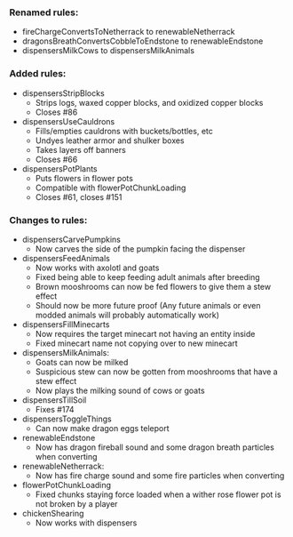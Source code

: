### Renamed rules:
* fireChargeConvertsToNetherrack to renewableNetherrack
* dragonsBreathConvertsCobbleToEndstone to renewableEndstone
* dispensersMilkCows to dispensersMilkAnimals

### Added rules:
* dispensersStripBlocks
  * Strips logs, waxed copper blocks, and oxidized copper blocks
  * Closes #86
* dispensersUseCauldrons
  * Fills/empties cauldrons with buckets/bottles, etc
  * Undyes leather armor and shulker boxes
  * Takes layers off banners
  * Closes #66
* dispensersPotPlants
  * Puts flowers in flower pots
  * Compatible with flowerPotChunkLoading
  * Closes #61, closes #151

### Changes to rules:
* dispensersCarvePumpkins
  * Now carves the side of the pumpkin facing the dispenser
* dispensersFeedAnimals
  * Now works with axolotl and goats
  * Fixed being able to keep feeding adult animals after breeding
  * Brown mooshrooms can now be fed flowers to give them a stew effect
  * Should now be more future proof (Any future animals or even modded animals will probably automatically work)
* dispensersFillMinecarts
  * Now requires the target minecart not having an entity inside
  * Fixed minecart name not copying over to new minecart
* dispensersMilkAnimals:
  * Goats can now be milked
  * Suspicious stew can now be gotten from mooshrooms that have a stew effect
  * Now plays the milking sound of cows or goats
* dispensersTillSoil
  * Fixes #174
* dispensersToggleThings
  * Can now make dragon eggs teleport
* renewableEndstone
  * Now has dragon fireball sound and some dragon breath particles when converting
* renewableNetherrack:
  * Now has fire charge sound and some fire particles when converting
* flowerPotChunkLoading
  * Fixed chunks staying force loaded when a wither rose flower pot is not broken by a player
* chickenShearing
  * Now works with dispensers
